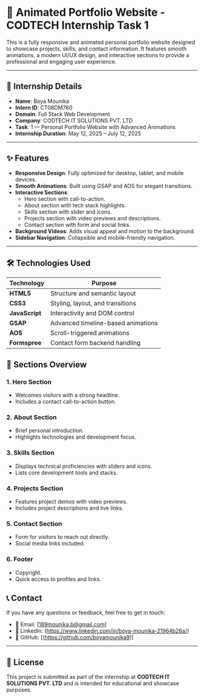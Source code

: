 
# 🎨 Animated Portfolio Website - CODTECH Internship Task 1

This is a fully responsive and animated personal portfolio website designed to showcase projects, skills, and contact information. It features smooth animations, a modern UI/UX design, and interactive sections to provide a professional and engaging user experience.

---

## 🏢 Internship Details

- **Name**: Boya Mounika  
- **Intern ID**: CT08DM760  
- **Domain**: Full Stack Web Development  
- **Company**: CODTECH IT SOLUTIONS PVT. LTD  
- **Task**: 1 — Personal Portfolio Website with Advanced Animations  
- **Internship Duration**: May 12, 2025 – July 12, 2025  

---

## ✨ Features

- **Responsive Design**: Fully optimized for desktop, tablet, and mobile devices.
- **Smooth Animations**: Built using GSAP and AOS for elegant transitions.
- **Interactive Sections**:
  - Hero section with call-to-action.
  - About section with tech stack highlights.
  - Skills section with slider and icons.
  - Projects section with video previews and descriptions.
  - Contact section with form and social links.
- **Background Videos**: Adds visual appeal and motion to the background.
- **Sidebar Navigation**: Collapsible and mobile-friendly navigation.

---

## 🛠️ Technologies Used

| Technology | Purpose                          |
|------------|----------------------------------|
| **HTML5**  | Structure and semantic layout    |
| **CSS3**   | Styling, layout, and transitions |
| **JavaScript** | Interactivity and DOM control |
| **GSAP**   | Advanced timeline-based animations |
| **AOS**    | Scroll-triggered animations      |
| **Formspree** | Contact form backend handling |



## 🧩 Sections Overview

### 1. Hero Section
- Welcomes visitors with a strong headline.
- Includes a contact call-to-action button.

### 2. About Section
- Brief personal introduction.
- Highlights technologies and development focus.

### 3. Skills Section
- Displays technical proficiencies with sliders and icons.
- Lists core development tools and stacks.

### 4. Projects Section
- Features project demos with video previews.
- Includes project descriptions and live links.

### 5. Contact Section
- Form for visitors to reach out directly.
- Social media links included.

### 6. Footer
- Copyright.
- Quick access to profiles and links.



## 📞 Contact

If you have any questions or feedback, feel free to get in touch:

* 📧 Email: \[189mounika.b@gmail.com]
* 💼 LinkedIn: (https://www.linkedin.com/in/boya-mounika-21964b26a/)
* 🐙 GitHub: \[(https://github.com/boyamounika9)]

---

## 📄 License

This project is submitted as part of the internship at **CODTECH IT SOLUTIONS PVT. LTD** and is intended for educational and showcase purposes.

